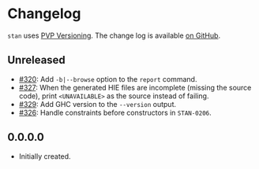 # Changelog

`stan` uses [PVP Versioning][1].
The change log is available [on GitHub][2].

## Unreleased

* [#320](https://github.com/kowainik/stan/issues/320):
  Add `-b|--browse` option to the `report` command.
* [#327](https://github.com/kowainik/stan/issues/327):
  When the generated HIE files are incomplete (missing the source code),
  print `<UNAVAILABLE>` as the source instead of failing.
* [#329](https://github.com/kowainik/stan/issues/329):
  Add GHC version to the `--version` output.
* [#326](https://github.com/kowainik/stan/issues/326):
  Handle constraints before constructors in `STAN-0206`.

## 0.0.0.0

* Initially created.

[1]: https://pvp.haskell.org
[2]: https://github.com/kowainik/stan/releases
